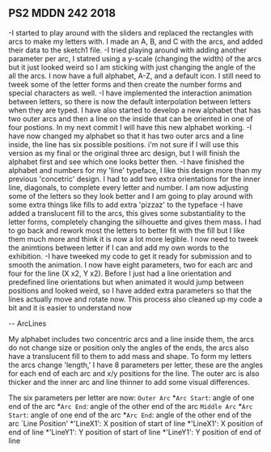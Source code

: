 ## PS2 MDDN 242 2018

-I started to play around with the sliders and replaced the rectangles with arcs to make my letters with.
I made an A, B, and C with the arcs, and added their data to the sketch1 file.
-I tried playing around with adding another parameter per arc, I statred using a y-scale (changing the width) of the arcs but it just looked weird so I am sticking with just changing the angle of the all the arcs.
I now have a full alphabet, A-Z, and a default icon. I still need to tweek some of the letter forms and then create the number forms and special characters as well.
-I have implemented the interaction animation between letters, so there is now the default interpolation between letters when they are typed.
I have also started to develop a new alphabet that has two outer arcs and then a line on the inside that can be oriented in one of four postions. In my next commit I will have this new alphabet working.
-I have now changed my alphabet so that it has two outer arcs and a line inside, the line has six possible positions. i'm not sure if I will use this version as my final or the original three arc design, but I will finish the alphabet first and see which one looks better then.
-I have finished the alphabet and numbers for my 'line' typeface, I like this design more than my previous 'concetric' design. I had to add two extra orientations for the inner line, diagonals, to complete every letter and number. I am now adjusting some of the letters so they look better and I am going to play around with some extra things like fills to add extra 'pizzaz' to the typeface
-I have added a translucent fill to the arcs, this gives some substantiality to the letter forms, completely changing the silhouette and gives them mass. I had to go back and rework most the letters to better fit with the fill but I like them much more and think it is now a lot more legible. I now need to tweek the animtions between letter if I can and add my own words to the exhibition.
-I have tweeked my code to get it ready for submission and to smooth the animation. I now have eight parameters, two for each arc and four for the line (X x2, Y x2). Before I just had a line orientation and predefined line orientations but when animated it would jump between positions and looked weird, so I have added extra parameters so that the lines actually move and rotate now. This process also cleaned up my code a bit and it is easier to understand now

--
ArcLines

My alphabet includes two concentric arcs and a line inside them, the arcs do not change size or position only the angles of the ends, the arcs also have a translucent fill to them to add mass and shape. To form my letters the arcs change 'length,' I have 8 parameters per letter, these are the angles for each end of each arc and x/y positions for the line. The outer arc is also thicker and the inner arc and line thinner to add some visual differences.

The six parameters per letter are now:
	`Outer Arc`
		*`Arc Start`: angle of one end of the arc
		*`Arc End`: angle of the other end of the arc
	`Middle Arc`
		*`Arc Start`: angle of one end of the arc
		*`Arc End`: angle of the other end of the arc
	`Line Position'
		*'LineX1': X position of start of line
		*'LineX1': X position of end of line
		*'LineY1': Y position of start of line
		*'LineY1': Y position of end of line
